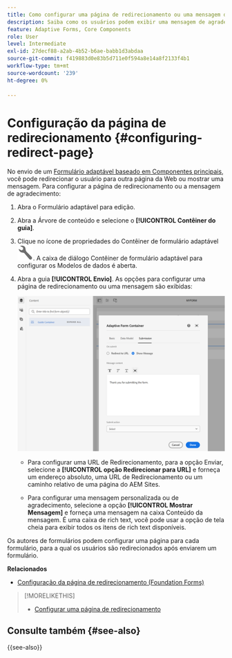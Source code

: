 ```yaml
---
title: Como configurar uma página de redirecionamento ou uma mensagem de agradecimento?
description: Saiba como os usuários podem exibir uma mensagem de agradecimento ou ser redirecionados para uma página da Web que os autores de formulários podem configurar ao criar o formulário.
feature: Adaptive Forms, Core Components
role: User
level: Intermediate
exl-id: 27decf88-a2ab-4b52-b6ae-babb1d3abdaa
source-git-commit: f419883d0e83b5d711e0f594a8e14a8f2133f4b1
workflow-type: tm+mt
source-wordcount: '239'
ht-degree: 0%

---
```


# Configuração da página de redirecionamento {#configuring-redirect-page}

No envio de um [Formulário adaptável baseado em Componentes principais](creating-adaptive-form-core-components.md), você pode redirecionar o usuário para outra página da Web ou mostrar uma mensagem. Para configurar a página de redirecionamento ou a mensagem de agradecimento:

1. Abra o Formulário adaptável para edição.
1. Abra a Árvore de conteúdo e selecione o **[!UICONTROL Contêiner do guia]**.
1. Clique no ícone de propriedades do Contêiner de formulário adaptável ![propriedades do Contêiner de formulário adaptável](/help/forms/assets/configure-icon.svg). A caixa de diálogo Contêiner de formulário adaptável para configurar os Modelos de dados é aberta.
1. Abra a guia **[!UICONTROL Envio]**. As opções para configurar uma página de redirecionamento ou uma mensagem são exibidas:

   ![Caixa de diálogo de envio do Contêiner do Guia para configurar uma página de redirecionamento ou uma mensagem](/help/forms/assets/adaptive-forms-core-components-redirect-page-or-thank-you-message.png)

   * Para configurar uma URL de Redirecionamento, para a opção Enviar, selecione a **[!UICONTROL opção Redirecionar para URL]** e forneça um endereço absoluto, uma URL de Redirecionamento ou um caminho relativo de uma página do AEM Sites.

   * Para configurar uma mensagem personalizada ou de agradecimento, selecione a opção **[!UICONTROL Mostrar Mensagem]** e forneça uma mensagem na caixa Conteúdo da mensagem. É uma caixa de rich text, você pode usar a opção de tela cheia para exibir todos os itens de rich text disponíveis.

Os autores de formulários podem configurar uma página para cada formulário, para a qual os usuários são redirecionados após enviarem um formulário.

**Relacionados**

* [Configuração da página de redirecionamento (Foundation Forms)](configuring-redirect-page.md)

>[!MORELIKETHIS]
>
>* [Configurar uma página de redirecionamento](/help/forms/configuring-redirect-page.md)

## Consulte também {#see-also}

{{see-also}}